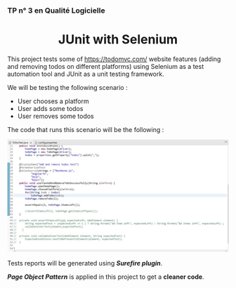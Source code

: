 ### TP n° 3 en Qualité Logicielle
<h1 align=center >
  JUnit with Selenium
</h1>

This project tests some of https://todomvc.com/ website features (adding and removing todos on different platforms) using Selenium as a test automation tool and JUnit as a unit testing framework.

We will be testing the following scenario :
* User chooses a platform
* User adds some todos
* User removes some todos

The code that runs this scenario will be the following :
<p align="center" >
  <img src="scenario.jpg" alt="Agile Development" >
</p>

Tests reports will be generated using ***Surefire plugin***.

***Page Object Pattern*** is applied in this project to get a **cleaner code**.
